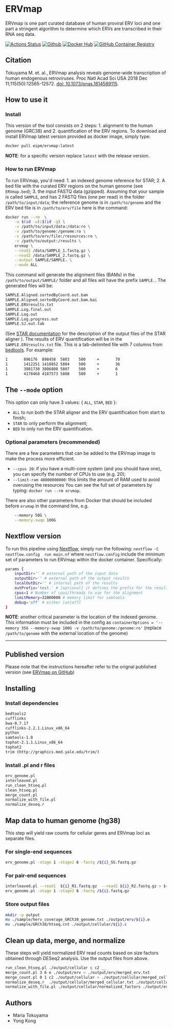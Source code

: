 # **ERVmap**

ERVmap is one part curated database of human proviral ERV loci and one part a stringent algorithm to determine which ERVs are transcribed in their RNA seq data.

[![Actions Status](https://github.com/eipm/ERVmap/workflows/Docker/badge.svg)](https://github.com/eipm/ERVmap/actions) [![Github](https://img.shields.io/badge/github-latest-green?style=flat&logo=github)](https://github.com/eipm/ERVmap) [![Docker Hub](https://img.shields.io/badge/docker%20hub-latest-blue?style=flat&logo=docker)](https://hub.docker.com/repository/docker/eipm/ervmap) [![GitHub Container Registry](https://img.shields.io/badge/GitHub%20Container%20Registry-latest-blue?style=flat&logo=docker)](https://github.com/orgs/eipm/packages/container/package/ervmap)

## Citation

Tokuyama M. et. al., ERVmap analysis reveals genome-wide transcription of human endogenous retroviruses. Proc Natl Acad Sci USA 2018 Dec 11;115(50):12565-12572. [doi: 10.1073/pnas.1814589115](http:/doi.org/10.1073/pnas.1814589115).

## **How to use it**

### Install

This version of the tool consists on 2 steps: 1. alignment to the human genome (GRC38) and 2. quantification of the ERV regions. To download and install ERVmap latest version provided as docker image, simply type:

```bash
docker pull eipm/ervmap:latest
```

**NOTE**: for a specific version replace `latest` with the release version. 

### **How to run ERVmap**

To run ERVmap, you'd need: 1. an indexed genome reference for STAR; 2. A bed file with the curated ERV regions on the human genome (see `ERVmap.bed`); 3. the input FASTQ data (gzipped).  Assuming that your sample is called `SAMPLE`, and has 2 FASTQ files (one per read) in the folder `/path/to/input/data`; the reference genome is in `/path/to/genome` and the ERV bed file is in `/path/to/erv/file` here is the command:

```bash
docker run --rm  \
    -u $(id -u):$(id -g) \
    -v /path/to/input/data:/data:ro \
    -v /path/to/genome:/genome:ro \
    -v /path/to/erv/file:/resources:ro \
    -v /path/to/output:/results \
    ervmap \
    --read1 /data/SAMPLE_1.fastq.gz \
    --read2 /data/SAMPLE_2.fastq.gz \
    --output SAMPLE/SAMPLE. \
    --mode ALL
```

This command will generate the alignment files (BAMs) in the `/path/to/output/SAMPLE/` folder and all files will have the prefix `SAMPLE.`. The generated files will be:

```bash
SAMPLE.Aligned.sortedByCoord.out.bam
SAMPLE.Aligned.sortedByCoord.out.bam.bai
SAMPLE.ERVresults.txt
SAMPLE.Log.final.out
SAMPLE.Log.out
SAMPLE.Log.progress.out
SAMPLE.SJ.out.tab
```

(See [STAR documentation](https://github.com/alexdobin/STAR) for the description of the output files of the STAR aligner ). 
The results of ERV quantification will be in the `SAMPLE.ERVresults.txt` file. This is a tab-delimited file with 7 columns from  [bedtools](https://bedtools.readthedocs.io/en/latest/). For example:

```bash
1       896176  898458  5803    500     +       70
1       1412251 1418852 5804    500     +       36
1       3801730 3806808 5807    500     +       6
1       4178468 4187573 5808    500     +       1
```

## The **`--mode`** option

This option can only have 3 values: { `ALL`, `STAR`, `BED` }:

* `ALL` to run both the STAR aligner and the ERV quantification from start to finish; 
* `STAR` to only perform the alignment;
* `BED` to only run the ERV quantification.

### Optional parameters (recommended)

There are a few parameters that can be added to the ERVmap image to make the process more efficient.

* `--cpus 20`: if you have a multi-core system (and you should have one), you can specify the number of CPUs to use (e.g. 20);
* `--limit-ram 48000000000`: this limits the amount of RAM used to avoid overusing the resources
You can see the full set of parameters by typing: `docker run --rm ervmap`.

There are also other parameters from Docker that should be included before `ervmap` in the command line, e.g.

```bash
    --memory 50G \
    --memory-swap 100G
```

## Nextflow version

To run this pipeline using [Nextflow](https://www.nextflow.io/), simply run the following:
`nextflow -C nextflow.config  run main.nf`
where `nextflow.config` include the minimum set of parameters to run ERVmap within the docker container. Specifically:

```bash
params {
    inputDir='' # external path of the input data
    outputDir='' # external path of the output results
    localOutDir='' # internal path of the results
    outPrefix='test.' # [optional] it defines the prefix for the results
    cpus=1 # Number of cpus/threads to use for the alignment
    limitMemory=32000000 # memory limit for samtools
    debug='off' # either [on|off]
}
```

**NOTE**: another critical parameter is the location of the indexed genome. This information must be included in the config as `containerOptions = '--memory 35G --memory-swap 100G -v /path/to/genome:/genome:ro'` (replace `/path/to/genome` with the external location of the genome)

----

## Published version 

Please note that the instructions hereafter refer to the orignal published version (see [ERVmap on GitHub](https://github.com/mtokuyama/ERVmap))

## **Installing**

### Install dependencies

```bash
bedtools2
cufflinks
bwa-0.7.17
cufflinks-2.2.1.Linux_x86_64
python
samtools-1.8
tophat-2.1.1.Linux_x86_64
tophat2
trim (http://graphics.med.yale.edu/trim/)
```

### Install .pl and r files

```bash
erv_genome.pl
interleaved.pl
run_clean_htseq.pl
clean_htseq.pl
merge_count.pl
normalize_with_file.pl
normalize_deseq.r
```

## **Map data to human genome (hg38)**

This step will yield raw counts for cellular genes and ERVmap loci as separate files.

### For single-end sequences

```bash
erv_genome.pl -stage 1 -stage2 6 -fastq /${i}_SS.fastq.gz
```

### For pair-end sequences

```bash
interleaved.pl --read1  ${i}_R1.fastq.gz  --read2 ${i}_R2.fastq.gz > ${i}.fastq.gz
erv_genome.pl -stage 1 -stage2 6 -fastq /${i}.fastq.gz
```

### Store output files

```bash
mkdir -p output
mv ./sample/herv_coverage_GRCh38_genome.txt ./output/erv/${i}.e
mv ./sample/GRCh38/htseq.cnt ./output/cellular/${i}.c
```

## **Clean up data, merge, and normalize**

These steps will yield normalized ERV read counts based on size factors obtained through DESeq2 analysis.
Use the output files from above.

```bash
run_clean_htseq.pl ./output/cellular c c2 __
merge_count.pl 3 6 e ./output/erv > ./output/erv/merged_erv.txt
merge_count.pl 0 1 c2 ./output/cellular > ./output/cellular/merged_cellular.txt
normalize_deseq.r  ./output/cellular/merged_cellular.txt ./output/cellular/normalized_cellular ./output/cellular/normalized_factors
normalize_with_file.pl ./output/cellular/normalized_factors ./output/erv/merged_erv.txt > ./output/$folder_name.txt
```

## Authors

* Maria Tokuyama
* Yong Kong
